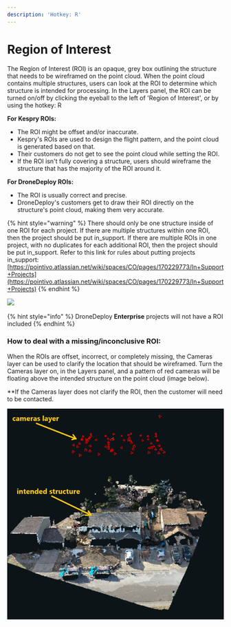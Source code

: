 ```yaml
---
description: 'Hotkey: R'
---
```


# Region of Interest

The Region of Interest \(ROI\) is an opaque, grey box outlining the structure that needs to be wireframed on the point cloud. When the point cloud contains multiple structures, users can look at the ROI to determine which structure is intended for processing. In the Layers panel, the ROI can be turned on/off by clicking the eyeball to the left of 'Region of Interest', or by using the hotkey: R

**For Kespry ROIs:** 

* The ROI might be offset and/or inaccurate. 
* Kespry's ROIs are used to design the flight pattern, and the point cloud is generated based on that. 
* Their customers do not get to see the point cloud while setting the ROI. 
* If the ROI isn't fully covering a structure, users should wireframe the structure that has the majority of the ROI around it.

**For DroneDeploy ROIs:** 

* The ROI is usually correct and precise. 
* DroneDeploy's customers get to draw their ROI directly on the structure's point cloud, making them very accurate. 

{% hint style="warning" %}
There should only be one structure inside of one ROI for each project. If there are multiple structures within one ROI, then the project should be put in\_support. If there are multiple ROIs in one project, with no duplicates for each additional ROI, then the project should be put in\_support. Refer to this link for rules about putting projects in\_support: [https://pointivo.atlassian.net/wiki/spaces/CO/pages/170229773/In+Support+Projects](https://pointivo.atlassian.net/wiki/spaces/CO/pages/170229773/In+Support+Projects)
{% endhint %}

![](../.gitbook/assets/roi.gif)

{% hint style="info" %}
DroneDeploy **Enterprise** projects will not have a ROI included
{% endhint %}

### How to deal with a missing/inconclusive ROI:

When the ROIs are offset, incorrect, or completely missing, the Cameras layer can be used to clarify the location that should be wireframed. Turn the Cameras layer on, in the Layers panel, and a pattern of red cameras will be floating above the intended structure on the point cloud \(image below\). 

\*\*If the Cameras layer does not clarify the ROI, then the customer will need to be contacted.

![](../.gitbook/assets/cameras-for-roi.png)

